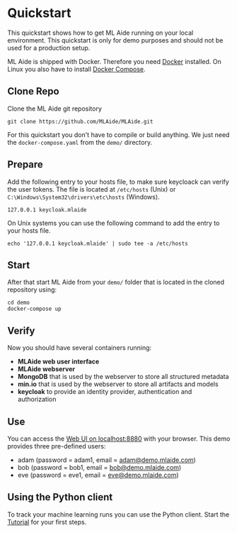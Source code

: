 # Quickstart

This quickstart shows how to get ML Aide running on your local environment. This quickstart
is only for demo purposes and should not be used for a production setup.

ML Aide is shipped with Docker. Therefore you need [Docker](https://docs.docker.com/get-docker/) 
installed. On Linux you also have to install [Docker Compose](https://docs.docker.com/compose/install/).

## Clone Repo
Clone the ML Aide git repository
```
git clone https://github.com/MLAide/MLAide.git
```
For this quickstart you don't have to compile or build anything. We just need the `docker-compose.yaml` from 
the `demo/` directory.

## Prepare
Add the following entry to your hosts file, to make sure keycloack can verify the user tokens.
The file is located at `/etc/hosts` (Unix) or `C:\Windows\System32\drivers\etc\hosts` (Windows).
```
127.0.0.1 keycloak.mlaide
```

On Unix systems you can use the following command to add the entry to your hosts file.
```
echo '127.0.0.1 keycloak.mlaide' | sudo tee -a /etc/hosts
```

## Start
After that start ML Aide from your `demo/` folder that is located in the cloned repository using:
```
cd demo
docker-compose up
```

## Verify
Now you should have several containers running:

- **MLAide web user interface**
- **MLAide webserver**
- **MongoDB** that is used by the webserver to store all structured metadata
- **min.io** that is used by the webserver to store all artifacts and models
- **keycloak** to provide an identity provider, authentication and authorization

## Use
You can access the [Web UI on localhost:8880](http://localhost:8880) with your browser. This demo
provides three pre-defined users:

- adam (password = adam1, email = adam@demo.mlaide.com)
- bob (password = bob1, email = bob@demo.mlaide.com)
- eve (password = eve1, email = eve@demo.mlaide.com)

## Using the Python client
To track your machine learning runs you can use the Python client. Start the [Tutorial](../tutorial/introduction.md) for your first steps.